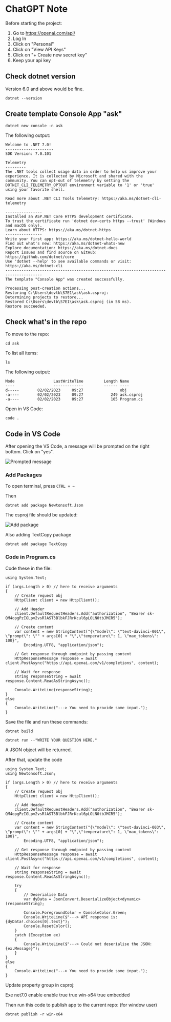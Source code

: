 # ChatGPT Note

Before starting the project:

1. Go to https://openai.com/api/
2. Log In
3. Click on "Personal"
4. Click on "View API Keys"
5. Click on "+ Create new secret key"
6. Keep your api key

## Check dotnet version

Version 6.0 and above would be fine.

    dotnet --version

## Create template Console App "ask"

    dotnet new console -n ask

The following output:

    Welcome to .NET 7.0!
    ---------------------
    SDK Version: 7.0.101

    Telemetry
    ---------
    The .NET tools collect usage data in order to help us improve your experience. It is collected by Microsoft and shared with the community. You can opt-out of telemetry by setting the DOTNET_CLI_TELEMETRY_OPTOUT environment variable to '1' or 'true' using your favorite shell.

    Read more about .NET CLI Tools telemetry: https://aka.ms/dotnet-cli-telemetry

    ----------------
    Installed an ASP.NET Core HTTPS development certificate.
    To trust the certificate run 'dotnet dev-certs https --trust' (Windows and macOS only).
    Learn about HTTPS: https://aka.ms/dotnet-https
    ----------------
    Write your first app: https://aka.ms/dotnet-hello-world
    Find out what's new: https://aka.ms/dotnet-whats-new
    Explore documentation: https://aka.ms/dotnet-docs
    Report issues and find source on GitHub: https://github.com/dotnet/core
    Use 'dotnet --help' to see available commands or visit: https://aka.ms/dotnet-cli
    --------------------------------------------------------------------------------------
    The template "Console App" was created successfully.

    Processing post-creation actions...
    Restoring C:\Users\devtb\S7E1\ask\ask.csproj:
    Determining projects to restore...
    Restored C:\Users\devtb\S7E1\ask\ask.csproj (in 58 ms).
    Restore succeeded.

## Check what's in the repo

To move to the repo:

    cd ask

To list all items:

    ls

The following output:

    Mode                 LastWriteTime         Length Name
    ----                 -------------         ------ ----
    d-----        02/02/2023     09:27                obj
    -a----        02/02/2023     09:27            249 ask.csproj
    -a----        02/02/2023     09:27            105 Program.cs

Open in VS Code:

    code .

## Code in VS Code

After opening the VS Code, a message will be prompted on the right bottom. Click on "yes".

![Prompted message](https://github.com/tzubindev/chatgpt/blob/main/resource/prompted_message.png?raw=true)

### Add Packages

To open terminal, press `CTRL + ~`

Then

    dotnet add package Newtonsoft.Json

The csproj file should be updated:

![Add package](https://github.com/tzubindev/chatgpt/blob/main/resource/add_package_newtonsoftjson.png?raw=true)

Also adding TextCopy package

    dotnet add package TextCopy

### Code in Program.cs

Code these in the file:

    using System.Text;

    if (args.Length > 0) // here to receive arguments
    {
        // Create request obj
        HttpClient client = new HttpClient();

        // Add Header
        client.DefaultRequestHeaders.Add("authorization", "Bearer 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");

        // Create content
        var content = new StringContent("{\"model\": \"text-davinci-001\", \"prompt\": \"" + args[0] + "\",\"temperature\": 1, \"max_tokens\": 100}",
            Encoding.UTF8, "application/json");

        // Get response through endpoint by passing content
        HttpResponseMessage response = await client.PostAsync("https://api.openai.com/v1/completions", content);

        // Wait for response
        string responseString = await response.Content.ReadAsStringAsync();

        Console.WriteLine(responseString);
    }
    else
    {
        Console.WriteLine("---> You need to provide some input.");
    }

Save the file and run these commands:

    dotnet build

    dotnet run --"WRITE YOUR QUESTION HERE."

A JSON object will be returned.

After that, update the code

    using System.Text;
    using Newtonsoft.Json;

    if (args.Length > 0) // here to receive arguments
    {
        // Create request obj
        HttpClient client = new HttpClient();

        // Add Header
        client.DefaultRequestHeaders.Add("authorization", "Bearer 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");

        // Create content
        var content = new StringContent("{\"model\": \"text-davinci-003\", \"prompt\": \"" + args[0] + "\",\"temperature\": 1, \"max_tokens\": 100}",
            Encoding.UTF8, "application/json");

        // Get response through endpoint by passing content
        HttpResponseMessage response = await client.PostAsync("https://api.openai.com/v1/completions", content);

        // Wait for response
        string responseString = await response.Content.ReadAsStringAsync();

        try
        {
            // Deserialise Data
            var dyData = JsonConvert.DeserializeObject<dynamic>(responseString);

            Console.ForegroundColor = ConsoleColor.Green;
            Console.WriteLine($"---> API response is: {dyData!.choices[0].text}");
            Console.ResetColor();
        }
        catch (Exception ex)
        {
            Console.WriteLine($"---> Could not deserialise the JSON: {ex.Message}");
        }
    }
    else
    {
        Console.WriteLine("---> You need to provide some input.");
    }

Update property group in csproj:

  <PropertyGroup>
    <OutputType>Exe</OutputType>
    <TargetFramework>net7.0</TargetFramework>
    <ImplicitUsings>enable</ImplicitUsings>
    <Nullable>enable</Nullable>
    <PublishSingleFile>true</PublishSingleFile>
    <SelfContained>true</SelfContained>
    <RuntimeIdentifier>win-x64</RuntimeIdentifier>
    <PlubishReadyToRun>true</PlubishReadyToRun>
    <DebugType>embedded</DebugType>
  </PropertyGroup>

Then run this code to publish app to the current repo: (for window user)

    dotnet publish -r win-x64
